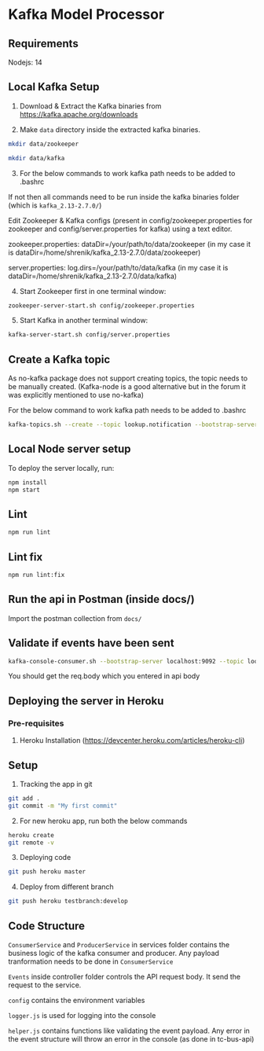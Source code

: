 # Kafka Model Processor

## Requirements

Nodejs: 14

## Local Kafka Setup

1. Download & Extract the Kafka binaries from https://kafka.apache.org/downloads

2. Make `data` directory inside the extracted kafka binaries.

```bash
mkdir data/zookeeper

mkdir data/kafka
```
3. For the below commands to work kafka path needs to be added to .bashrc

If not then all commands need to be run inside the kafka binaries folder (which is `kafka_2.13-2.7.0/`)

Edit Zookeeper & Kafka configs (present in config/zookeeper.properties for zookeeper and config/server.properties for kafka) using a text editor.

zookeeper.properties: dataDir=/your/path/to/data/zookeeper (in my case it is dataDir=/home/shrenik/kafka_2.13-2.7.0/data/zookeeper)

server.properties: log.dirs=/your/path/to/data/kafka (in my case it is dataDir=/home/shrenik/kafka_2.13-2.7.0/data/kafka)

4. Start Zookeeper first in one terminal window: 

```bash
zookeeper-server-start.sh config/zookeeper.properties
```

5. Start Kafka in another terminal window: 

```bash
kafka-server-start.sh config/server.properties
```

## Create a Kafka topic

As no-kafka package does not support creating topics, the topic needs to be manually created. (Kafka-node is a good alternative but in the forum it was explicitly mentioned to use no-kafka)

For the below command to work kafka path needs to be added to .bashrc

```bash
kafka-topics.sh --create --topic lookup.notification --bootstrap-server localhost:9092 --partitions 1 --replication-factor 1
```

## Local Node server setup

To deploy the server locally, run:

```bash
npm install
npm start
```

## Lint 

```bash
npm run lint
```

## Lint fix

```bash
npm run lint:fix
```

## Run the api in Postman (inside docs/)

Import the postman collection from `docs/`

## Validate if events have been sent 

```bash
kafka-console-consumer.sh --bootstrap-server localhost:9092 --topic lookup.notification --from-beginning
```

You should get the req.body which you entered in api body


## Deploying the server in Heroku


### Pre-requisites

1. Heroku Installation (https://devcenter.heroku.com/articles/heroku-cli)

## Setup

1. Tracking the app in git 

```bash
git add .
git commit -m "My first commit"
```

2. For new heroku app, run both the below commands

```bash
heroku create
git remote -v
```

3. Deploying code

```bash
git push heroku master
```

4. Deploy from different branch

```bash
git push heroku testbranch:develop
```

## Code Structure

`ConsumerService` and `ProducerService` in services folder contains the business logic of the kafka consumer and producer. Any payload tranformation needs to be done in `ConsumerService`

`Events` inside controller folder controls the API request body. It send the request to the service.

`config` contains the environment variables

`logger.js` is used for logging into the console

`helper.js` contains functions like validating the event payload. Any error in the event structure will throw an error in the console (as done in tc-bus-api)

